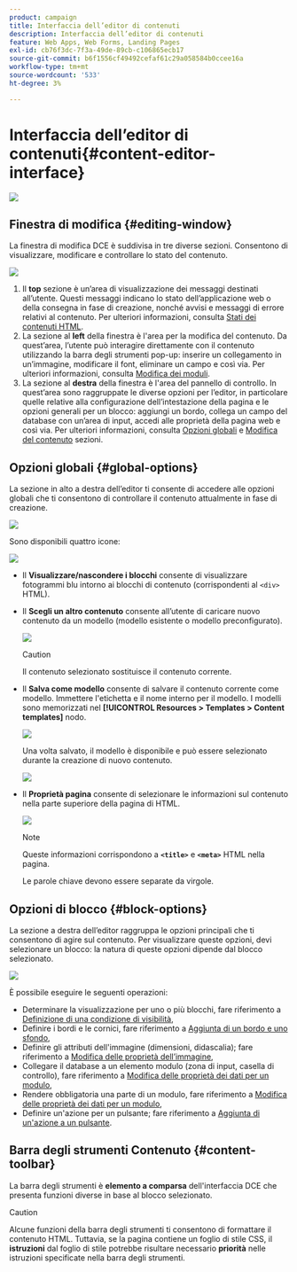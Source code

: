 ```yaml
---
product: campaign
title: Interfaccia dell’editor di contenuti
description: Interfaccia dell’editor di contenuti
feature: Web Apps, Web Forms, Landing Pages
exl-id: cb76f3dc-7f3a-49de-89cb-c106865ecb17
source-git-commit: b6f1556cf49492cefaf61c29a058584b0ccee16a
workflow-type: tm+mt
source-wordcount: '533'
ht-degree: 3%

---
```


# Interfaccia dell’editor di contenuti{#content-editor-interface}

![](../../assets/common.svg)

## Finestra di modifica {#editing-window}

La finestra di modifica DCE è suddivisa in tre diverse sezioni. Consentono di visualizzare, modificare e controllare lo stato del contenuto.

![](assets/dce_decoupe_window_nb.png)

1. Il **top** sezione è un’area di visualizzazione dei messaggi destinati all’utente. Questi messaggi indicano lo stato dell’applicazione web o della consegna in fase di creazione, nonché avvisi e messaggi di errore relativi al contenuto. Per ulteriori informazioni, consulta [Stati dei contenuti HTML](content-editing-best-practices.md#html-content-statuses).
1. La sezione al **left** della finestra è l&#39;area per la modifica del contenuto. Da quest’area, l’utente può interagire direttamente con il contenuto utilizzando la barra degli strumenti pop-up: inserire un collegamento in un’immagine, modificare il font, eliminare un campo e così via. Per ulteriori informazioni, consulta [Modifica dei moduli](editing-content.md#editing-forms).
1. La sezione al **destra** della finestra è l&#39;area del pannello di controllo. In quest’area sono raggruppate le diverse opzioni per l’editor, in particolare quelle relative alla configurazione dell’intestazione della pagina e le opzioni generali per un blocco: aggiungi un bordo, collega un campo del database con un’area di input, accedi alle proprietà della pagina web e così via. Per ulteriori informazioni, consulta [Opzioni globali](#global-options) e [Modifica del contenuto](editing-content.md) sezioni.

## Opzioni globali {#global-options}

La sezione in alto a destra dell’editor ti consente di accedere alle opzioni globali che ti consentono di controllare il contenuto attualmente in fase di creazione.

![](assets/dce_global_options.png)

Sono disponibili quattro icone:

![](assets/dce_icons_sidebar.png)

* Il **Visualizzare/nascondere i blocchi** consente di visualizzare fotogrammi blu intorno ai blocchi di contenuto (corrispondenti al `<div>` HTML).

* Il **Scegli un altro contenuto** consente all’utente di caricare nuovo contenuto da un modello (modello esistente o modello preconfigurato).

   ![](assets/dce_popup_templatechoice.png)

   >[!CAUTION]
   >
   >Il contenuto selezionato sostituisce il contenuto corrente.

* Il **Salva come modello** consente di salvare il contenuto corrente come modello. Immettere l&#39;etichetta e il nome interno per il modello. I modelli sono memorizzati nel **[!UICONTROL Resources > Templates > Content templates]** nodo.

   ![](assets/dce_popup_savetemplate.png)

   Una volta salvato, il modello è disponibile e può essere selezionato durante la creazione di nuovo contenuto.

   ![](assets/dce_create_fromtemplate.png)

* Il **Proprietà pagina** consente di selezionare le informazioni sul contenuto nella parte superiore della pagina di HTML.

   ![](assets/dce_popup_headerhtml.png)

   >[!NOTE]
   >
   >Queste informazioni corrispondono a **`<title>`** e **`<meta>`** HTML nella pagina.
   >
   >Le parole chiave devono essere separate da virgole.

## Opzioni di blocco {#block-options}

La sezione a destra dell’editor raggruppa le opzioni principali che ti consentono di agire sul contenuto. Per visualizzare queste opzioni, devi selezionare un blocco: la natura di queste opzioni dipende dal blocco selezionato.

![](assets/dce_right_section.png)

È possibile eseguire le seguenti operazioni:

* Determinare la visualizzazione per uno o più blocchi, fare riferimento a [Definizione di una condizione di visibilità](editing-content.md#defining-a-visibility-condition),
* Definire i bordi e le cornici, fare riferimento a [Aggiunta di un bordo e uno sfondo](editing-content.md#adding-a-border-and-background),
* Definire gli attributi dell&#39;immagine (dimensioni, didascalia); fare riferimento a [Modifica delle proprietà dell’immagine](editing-content.md#editing-image-properties),
* Collegare il database a un elemento modulo (zona di input, casella di controllo), fare riferimento a [Modifica delle proprietà dei dati per un modulo](editing-content.md#changing-the-data-properties-for-a-form),
* Rendere obbligatoria una parte di un modulo, fare riferimento a [Modifica delle proprietà dei dati per un modulo](editing-content.md#changing-the-data-properties-for-a-form),
* Definire un&#39;azione per un pulsante; fare riferimento a [Aggiunta di un&#39;azione a un pulsante](editing-content.md#adding-an-action-to-a-button).

## Barra degli strumenti Contenuto {#content-toolbar}

La barra degli strumenti è **elemento a comparsa** dell&#39;interfaccia DCE che presenta funzioni diverse in base al blocco selezionato.

>[!CAUTION]
>
>Alcune funzioni della barra degli strumenti ti consentono di formattare il contenuto HTML. Tuttavia, se la pagina contiene un foglio di stile CSS, il **istruzioni** dal foglio di stile potrebbe risultare necessario **priorità** nelle istruzioni specificate nella barra degli strumenti.
